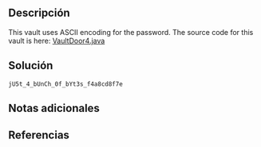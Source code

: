## Descripción
This vault uses ASCII encoding for the password. The source code for this vault is here: [VaultDoor4.java](https://jupiter.challenges.picoctf.org/static/834acd392e0964a41f05790655a994b9/VaultDoor4.java)

## Solución
```bash()
jU5t_4_bUnCh_0f_bYt3s_f4a8cd8f7e
```

## Notas adicionales

## Referencias 